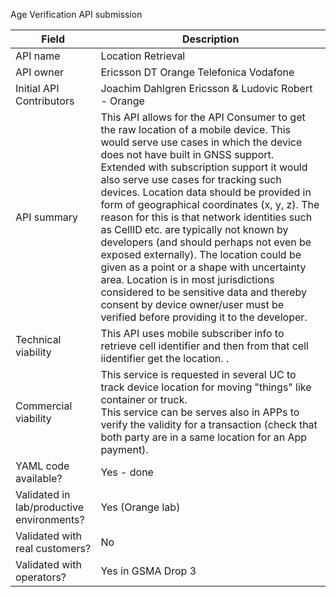 Age Verification API submission

| **Field** | Description |
| ---- | ----- |
| API name | Location Retrieval |
| API owner | Ericsson DT Orange Telefonica Vodafone |
| Initial API Contributors | Joachim Dahlgren Ericsson & Ludovic Robert - Orange | 
| API summary | This API allows for the API Consumer to get the raw location of a mobile device. This would serve use cases in which the device does not have built in GNSS support. Extended with subscription support it would also serve use cases for tracking such devices. Location data should be provided in form of geographical coordinates (x, y, z). The reason for this is that network identities such as CellID etc. are typically not known by developers (and should perhaps not even be exposed externally). The location could be given as a point or a shape with uncertainty area. Location is in most jurisdictions considered to be sensitive data and thereby consent by device owner/user must be verified before providing it to the developer.|
| Technical viability | This API uses mobile subscriber info to retrieve cell identifier and then from that cell iidentifier get the location.  </em>.
| Commercial viability | This service is requested in several UC to track device location for moving "things" like container or truck. <br/> This service can be serves also in APPs to verify the validity for a transaction (check that both party are in a same location for an App payment). |
| YAML code available? | Yes - done |
| Validated in lab/productive environments? | Yes (Orange lab) |
| Validated with real customers? | No </em> |
| Validated with operators? | Yes in GSMA Drop 3</em> |